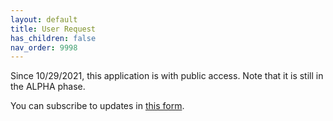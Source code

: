 ```yaml
---
layout: default
title: User Request
has_children: false
nav_order: 9998
---
```


Since 10/29/2021, this application is with public access. Note that it is still in the ALPHA phase.

You can subscribe to updates in [this form](https://forms.gle/U2yqb6ZbuTN52GCs9).